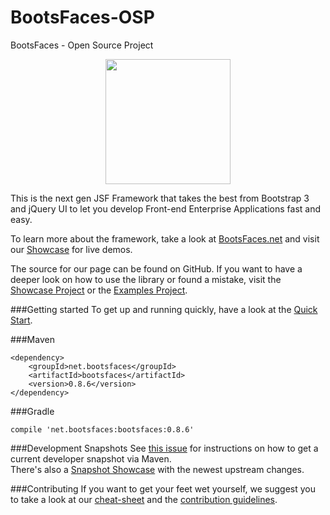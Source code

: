 BootsFaces-OSP
==============

BootsFaces - Open Source Project
<p align="center">
    <img src="http://www.bootsfaces.net/javax.faces.resource/bsf.full.teal.png.jsf?ln=images" width="200">
</p>

This is the next gen JSF Framework that takes the best from Bootstrap 3 and jQuery UI to let you develop Front-end Enterprise Applications fast and easy.

To learn more about the framework, take a look at  [BootsFaces.net](http://www.bootsfaces.net/) and visit our [Showcase](http://showcase.bootsfaces.net) for live demos.

The source for our page can be found on GitHub. If you want to have a deeper look on how to use the library or found a mistake, visit the [Showcase Project](https://github.com/TheCoder4eu/BootsFacesWeb) or the [Examples Project](https://github.com/TheCoder4eu/BootsFaces-examples).


###Getting started
To get up and running quickly, have a look at the [Quick Start](http://www.bootsfaces.net/quick-start.jsf).


###Maven

    <dependency>
        <groupId>net.bootsfaces</groupId>
        <artifactId>bootsfaces</artifactId>
        <version>0.8.6</version>
    </dependency>

###Gradle

    compile 'net.bootsfaces:bootsfaces:0.8.6'

###Development Snapshots
See [this issue](https://github.com/TheCoder4eu/BootsFaces-OSP/issues/369) for instructions on how to get a current developer snapshot via Maven.  
There's also a [Snapshot Showcase](http://www3.bootsfaces.net/Showcase/) with the newest upstream changes.

###Contributing
If you want to get your feet wet yourself, we suggest you to take a look at our [cheat-sheet](cheat-sheet.md) and the [contribution guidelines](CONTRIBUTING.md).
